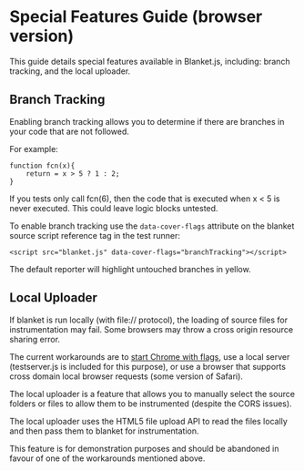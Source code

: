 # Special Features Guide (browser version)

This guide details special features available in Blanket.js, including: branch tracking, and the local uploader.


## Branch Tracking

Enabling branch tracking allows you to determine if there are branches in your code that are not followed.

For example:

```  
function fcn(x){
    return = x > 5 ? 1 : 2;
}  
```

If you tests only call fcn(6), then the code that is executed when x < 5 is never executed.  This could leave logic blocks untested.

To enable branch tracking use the `data-cover-flags` attribute on the blanket source script reference tag in the test runner:

`<script src="blanket.js" data-cover-flags="branchTracking"></script>`

The default reporter will highlight untouched branches in yellow.


## Local Uploader

If blanket is run locally (with file:// protocol), the loading of source files for instrumentation may fail.  Some browsers may throw a cross origin resource sharing error.

The current workarounds are to [start Chrome with flags](http://askubuntu.com/questions/160245/making-google-chrome-option-allow-file-access-from-files-permanent), use a local server (testserver.js is included for this purpose), or use a browser that supports cross domain local browser requests (some version of Safari).

The local uploader is a feature that allows you to manually select the source folders or files to allow them to be instrumented (despite the CORS issues).

The local uploader uses the HTML5 file upload API to read the files locally and then pass them to blanket for instrumentation.

This feature is for demonstration purposes and should be abandoned in favour of one of the workarounds mentioned above.
